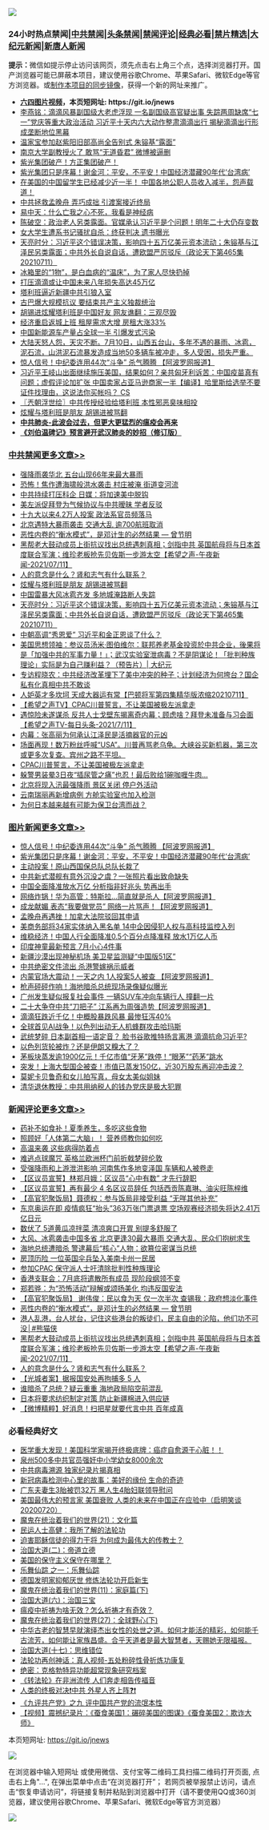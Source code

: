 ![](https://raw.githubusercontent.com/fqnews/bnews/master/64photo/fqnews-qr.jpg)

<div id="tt">
<h3>24小时热点禁闻|<a href="#%E4%B8%AD%E5%85%B1%E7%A6%81%E9%97%BB%E6%9B%B4%E5%A4%9A%E6%96%87%E7%AB%A0">中共禁闻</a>|<a href="#%E5%9B%BE%E7%89%87%E6%96%B0%E9%97%BB%E6%9B%B4%E5%A4%9A%E6%96%87%E7%AB%A0">头条禁闻</a>|<a href="#%E6%96%B0%E9%97%BB%E8%AF%84%E8%AE%BA%E6%9B%B4%E5%A4%9A%E6%96%87%E7%AB%A0">禁闻评论|<a href="#%E5%BF%85%E7%9C%8B%E7%BB%8F%E5%85%B8%E5%A5%BD%E6%96%87">经典必看|<a href="/video.md#%E7%A6%81%E7%89%87%E7%B2%BE%E9%80%89">禁片精选</a>|<a href="https://github.com/fqnews/djy/blob/master/gb/nf1351518.md#1">大纪元新闻</a>|<a href="https://github.com/fqnews/ntdtv/blob/master/gb/prog204.md#1">新唐人新闻</a></h3>
<div><b>提示：</b>微信如提示停止访问该网页，须先点击右上角三个点，选择浏览器打开。国产浏览器可能已屏蔽本项目，建议使用谷歌Chrome、苹果Safari、微软Edge等官方浏览器。或<a href="https://github.com/fqnews/bnews/blob/master/%E5%88%B6%E4%BD%9Cgit%E7%A6%81%E9%97%BB%E9%95%9C%E5%83%8F.md">制作本项目的同步镜像</a>，获得一个新的网址来推广。</div>
<ul>
<li><b><a href="http://d1.bdrive.tk/64.mp4" target="_blank">六四图片视频</a>，本页短网址: https://git.io/jnews</b></li>
<li><a href="/comments/20210711/1584975.md">李燕铭：滴滴风暴副国级大老虎浮现 一名副国级高官疑出事 失踪两周缺席“七一”党庆等重大政治活动 习近平十天内六大动作整肃滴滴出行 揭秘滴滴出行形成垄断地位黑幕</a></li>
<li><a href="/cbnews/20210712/1585141.md">温家宝参加赵紫阳旧部高尚全告别式 朱镕基“露面”</a></li>
<li><a href="/cbnews/20210712/1585140.md">南京大学副教授火了 敢骂“无道昏君” 微博被逼删</a></li>
<li><a href="/bannedvideo/20210711/1585073.md">紫光集团破产！方正集团破产！</a></li>
<li><a href="/topimagenews/20210712/1585184.md">紫光集团只是序幕！谢金河：平安，不平安！中国经济潜藏90年代‘台湾病’</a></li>
<li><a href="/bannedvideo/20210712/1585198.md">在美国的中国留学生已经减少近一半！        中国各地公职人员收入减半，怨声载道！</a></li>
<li><a href="/worldnews/20210712/1585105.md">中共拯救孟晚舟 弄巧成拙 引渡案接近终局</a></li>
<li><a href="/baitai/20210712/1585219.md">易中天：什么亡我之心不死，我看是神经病</a></li>
<li><a href="/bannedvideo/20210711/1584987.md">陈破空：政治老人另类露面。官媒承认习近平是个问题！明年二十大仍存变数</a></li>
<li><a href="/cbnews/20210711/1584977.md">女大学生遭系书记骚扰自杀：终获判决 遗书曝光</a></li>
<li><a href="/cbnews/20210712/1585298.md">天亮时分：习近平这个错误决策，影响四十五万亿美元资本流动；朱镕基与江泽民另类露面；中共外长自说自话，遭欧盟严厉驳斥（政论天下第465集 20210711）</a></li>
<li><a href="/health/20210712/1585309.md">冰箱里的“1物”，是白血病的“温床”，为了家人尽快扔掉</a></li>
<li><a href="/finance/20210712/1585163.md">打压滴滴或让中国未来八年损失高达45万亿</a></li>
<li><a href="/baitai/20210712/1585217.md">塔利班逼近新疆中共引狼入室</a></li>
<li><a href="/worldnews/20210712/1585308.md">古巴爆大规模抗议 要结束共产主义独裁统治</a></li>
<li><a href="/cbnews/20210711/1585069.md">胡锡进炫耀塔利班是中国好友 网友谯翻：三观尽毁</a></li>
<li><a href="/cnnews/20210712/1585119.md">经济重启返城上班 租屋需求大增 房租大涨33%</a></li>
<li><a href="/cnnews/20210712/1585181.md">中国新能源车产量占全球一半 引爆发式污染</a></li>
<li><a href="/bannedvideo/20210711/1584952.md">大陆天怒人怨，天灾不断。7月10日，山西五台山，多年不遇的暴雨、冰雹，泥石流，山洪泥石流暴发造成当地50多辆车被冲走，多人受困，损失严重。</a></li>
<li><a href="/topimagenews/20210712/1585372.md">惊人信号！中纪委连用44次“斗争” 杀气腾腾 【阿波罗网报道】</a></li>
<li><a href="/bannedvideo/20210712/1585133.md">习近平王岐山出面继续施压美国，结果如何？亲共匈牙利诉苦：中国疫苗真有问题；虚假评论加扩张 中国卖家占亚马逊商家一半【编译】哈里斯给选举不要证件找理由，这说法你买帐吗？ CS</a></li>
<li><a href="/ssgc/20210712/1585149.md">〖兲朝浮世绘〗中共传授经验给塔利班 本性邪恶臭味相投</a></li>
<li><a href="/cbnews/20210712/1585344.md">炫耀与塔利班是朋友 胡锡进被骂翻</a></li>
<li><b><a href="/comments/20200211/1275071.md" target="_blank">中共肺炎-此波会过去，但更大更猛烈的瘟疫会再来</a></b></li>
<li><b><a href="/comments/20200207/1272816.md" target="_blank">《刘伯温碑记》预言避开武汉肺炎的妙招（修订版）</a></b></li>
</ul>
</div>

<div class="catlist">
<h3><a href="/cbnews/" target="_blank">中共禁闻</a><span><a href="/cbnews/" target="_blank" rel="nofollow">更多文章>></a></span></h3>
<ul>
<li><a href="/cbnews/20210712/1585500.md" target="_blank">强降雨袭华北 五台山现66年来最大暴雨</a></li>
<li><a href="/cbnews/20210712/1585499.md" target="_blank">恐怖！焦作遭海啸般洪水袭击 村庄被淹 街道变河流</a></li>
<li><a href="/cbnews/20210712/1585480.md" target="_blank">中共持续打压科企 日媒：将加速美中脱钩</a></li>
<li><a href="/cbnews/20210712/1585438.md" target="_blank">美左派促拜登为气候协议与中共暧昧 学者反驳</a></li>
<li><a href="/cbnews/20210712/1585437.md" target="_blank">十九大以来4.2万人投案 政法系官员频落马</a></li>
<li><a href="/cbnews/20210712/1585373.md" target="_blank">北京遇特大暴雨袭击 交通大乱 逾700航班取消</a></li>
<li><a href="/comments/20210712/1585368.md" target="_blank">恶性内卷的“衡水模式”，是邓计生的必然结果 — 曾节明</a></li>
<li><a href="/comments/20210712/1585364.md" target="_blank">黑帮老大鼓动成员上街抗议找出总统遇刺真相；剑指中共 英国航母将与日本首度联合军演；维珍老板抢先贝佐斯一步游太空【希望之声-午夜新闻-2021/07/11】</a></li>
<li><a href="/comments/20210712/1585358.md" target="_blank">人的意念是什么？肾和志气有什么联系？</a></li>
<li><a href="/cbnews/20210712/1585344.md" target="_blank">炫耀与塔利班是朋友 胡锡进被骂翻</a></li>
<li><a href="/cbnews/20210712/1585331.md" target="_blank">中国雷暴大风冰雹齐发 多地城淹路断人失踪</a></li>
<li><a href="/cbnews/20210712/1585298.md" target="_blank">天亮时分：习近平这个错误决策，影响四十五万亿美元资本流动；朱镕基与江泽民另类露面；中共外长自说自话，遭欧盟严厉驳斥（政论天下第465集 20210711）</a></li>
<li><a href="/cbnews/20210712/1585269.md" target="_blank">中朝高调“秀恩爱” 习近平和金正恩谈了什么？</a></li>
<li><a href="/cbnews/20210712/1585222.md" target="_blank">美国思想领袖：参议员汤米·图伯维尔：联邦养老基金投资於中共企业，後果将是「加强中共的军事力量！」；武汉实验室泄病毒？不是阴谋论！「批判种族理论」实际是为自己赚利益？（预告片）| 大纪元</a></li>
<li><a href="/comments/20210712/1585220.md" target="_blank">专访程晓农：中共经济改革埋下了美中冲突的种子；计划经济为何垮台？国企私有化真相中共不敢谈</a></li>
<li><a href="/comments/20210712/1585205.md" target="_blank">人妒英才多坎坷 天成大器运有常【巴顿将军第四集精华版浓缩20210711】</a></li>
<li><a href="/comments/20210712/1585203.md" target="_blank">【希望之声TV】CPAC川普誓言，不让美国被极左派拿走</a></li>
<li><a href="/comments/20210712/1585202.md" target="_blank">遇惊险未遂谋杀 反共人士戈壁东揭离奇内幕；顾虑啥？拜登未准备与习会面【希望之声TV-每日头条-2021/7/11】</a></li>
<li><a href="/cbnews/20210712/1585201.md" target="_blank">内幕：张高丽为何承认江泽民是活摘器官的元凶</a></li>
<li><a href="/comments/20210712/1585200.md" target="_blank">场面再现！数万粉丝呼喊“USA”。川普再骂老乌龟。大峡谷买新机器，第三次或更多次复查。宾州之路不平坦。</a></li>
<li><a href="/comments/20210712/1585197.md" target="_blank">CPAC川普誓言，不让美国被极左派拿走</a></li>
<li><a href="/cbnews/20210712/1585191.md" target="_blank">躲警男装晕3日夜“插尿管之痛”也忍！最后败给1碗咖喱牛肉…</a></li>
<li><a href="/cbnews/20210712/1585180.md" target="_blank">北京将现入汛最强降雨 景区关闭 停户外活动</a></li>
<li><a href="/cbnews/20210712/1585172.md" target="_blank">云南瑞丽再新增病例 方舱实验室也加入检测</a></li>
<li><a href="/cbnews/20210712/1585162.md" target="_blank">为何日本越来越有可能为保卫台湾而战？</a></li>

</ul>
</div>
<div class="catlist">
<h3><a href="/topimagenews/" target="_blank">图片新闻</a><span><a href="/topimagenews/" target="_blank" rel="nofollow">更多文章>></a></span></h3>
<ul>
<li><a href="/topimagenews/20210712/1585372.md" target="_blank">惊人信号！中纪委连用44次“斗争” 杀气腾腾 【阿波罗网报道】</a></li>
<li><a href="/topimagenews/20210712/1585184.md" target="_blank">紫光集团只是序幕！谢金河：平安，不平安！中国经济潜藏90年代‘台湾病’</a></li>
<li><a href="/topimagenews/20210711/1584916.md" target="_blank">主动投案！原山西国保总队总队长栽了</a></li>
<li><a href="/topimagenews/20210711/1584789.md" target="_blank">中共新式潜舰有意外沉没之虞？一张照片看出致命缺失</a></li>
<li><a href="/topimagenews/20210711/1584605.md" target="_blank">中国全面降准放水万亿 分析指非好兆头 势再出手</a></li>
<li><a href="/topimagenews/20210710/1584331.md" target="_blank">网络炸锅！华为高管：特斯拉…简直就是杀人【阿波罗网报道】</a></li>
<li><a href="/topimagenews/20210710/1584260.md" target="_blank">成龙献媚 表态“我要做党员” 网络一片骂声！【阿波罗网报道】</a></li>
<li><a href="/topimagenews/20210710/1584235.md" target="_blank">孟晚舟再遇挫！加拿大法院驳回其申请</a></li>
<li><a href="/topimagenews/20210710/1584006.md" target="_blank">美商务部将34家实体纳入黑名单 14中企因侵犯人权与高科技监控入列</a></li>
<li><a href="/topimagenews/20210710/1583935.md" target="_blank">维稳经济！中国人行全面降准0.5个百分点降准释 放水1万亿人币</a></li>
<li><a href="/topimagenews/20210709/1583469.md" target="_blank">印度神童最新预言 7月小心4件事</a></li>
<li><a href="/topimagenews/20210709/1583332.md" target="_blank">新疆沙漠出现神秘机场 美卫星监测疑“中国版51区”</a></li>
<li><a href="/topimagenews/20210708/1583017.md" target="_blank">中共绝密文件流出 杀港警嫁祸示威者</a></li>
<li><a href="/topimagenews/20210708/1582899.md" target="_blank">内蒙官场大震动！一天之内 1人投案5人被查 【阿波罗网报道】</a></li>
<li><a href="/topimagenews/20210708/1582726.md" target="_blank">枪声砰砰作响！海地暗杀总统现场录像疑似曝光</a></li>
<li><a href="/topimagenews/20210707/1582217.md" target="_blank">广州发生疑似报复社会事件 一辆SUV车冲向车辆行人 撞翻一片</a></li>
<li><a href="/topimagenews/20210707/1582216.md" target="_blank">二十大争夺中共“刀把子” 江系再为周强造势【阿波罗网报道】</a></li>
<li><a href="/topimagenews/20210707/1582113.md" target="_blank">滴滴狂跌近千亿！中概股暴跌风暴 最惨狂泻40%</a></li>
<li><a href="/topimagenews/20210707/1582028.md" target="_blank">全球首见AI战争！以色列出动无人机蜂群攻击哈玛斯</a></li>
<li><a href="/topimagenews/20210706/1581728.md" target="_blank">武统梦碎 日本副首相一语定音？ 脸书谷歌推特扬言离港 滴滴抗命习近平?</a></li>
<li><a href="/topimagenews/20210706/1581523.md" target="_blank">以色列货轮被炸？还是伊朗又糗大了？</a></li>
<li><a href="/topimagenews/20210706/1581506.md" target="_blank">茅板块蒸发逾1900亿元！千亿市值“牙茅”跌停！“眼茅”“药茅”跳水</a></li>
<li><a href="/topimagenews/20210706/1581505.md" target="_blank">突发！上海大型国企被查！市值已蒸发150亿，近30万股东再迎冲击波？</a></li>
<li><a href="/topimagenews/20210706/1581222.md" target="_blank">莫妮卡贝鲁奇和女儿拍写真，母女太美似姐妹</a></li>
<li><a href="/topimagenews/20210705/1580992.md" target="_blank">清华退休教授：中共用纳税人的钱办党庆是极大犯罪</a></li>

</ul>
</div>
<div class="catlist">
<h3><a href="/comments/" target="_blank">新闻评论</a><span><a href="/comments/" target="_blank" rel="nofollow">更多文章>></a></span></h3>
<ul>
<li><a href="/comments/20210712/1585508.md" target="_blank">药补不如食补！夏季养生，多吃这些食物</a></li>
<li><a href="/comments/20210712/1585507.md" target="_blank">照顾好「人体第二大脑」！ 营养师教你如何吃</a></li>
<li><a href="/comments/20210712/1585506.md" target="_blank">高温来袭 这些病得防着点</a></li>
<li><a href="/comments/20210712/1585493.md" target="_blank">难逃点球魔咒 英格兰欧洲杯门前折戟梦碎伦敦</a></li>
<li><a href="/comments/20210712/1585481.md" target="_blank">受强降雨和上游泄洪影响 河南焦作多地变泽国 车辆和人被卷走</a></li>
<li><a href="/comments/20210712/1585443.md" target="_blank">【区议员宣誓】林郑月娥：区议员“心中有数” 才先行辞职</a></li>
<li><a href="/comments/20210712/1585442.md" target="_blank">【区议员宣誓】再有最少 4 名区议员辞任 包括西贡陈嘉琳、油尖旺陈梓维</a></li>
<li><a href="/comments/20210712/1585441.md" target="_blank">【高官犯聚饭局】聂德权：参与饭局非接受利益 “无咩其他补充”</a></li>
<li><a href="/comments/20210712/1585440.md" target="_blank">东京奥运在即 疫情疯狂“抬头”363万张门票退票 空场观赛经济损失将达2.41万亿日元</a></li>
<li><a href="/comments/20210712/1585397.md" target="_blank">数伏了 5道黄瓜凉拌菜 清凉爽口开胃 别提多舒服了</a></li>
<li><a href="/comments/20210712/1585395.md" target="_blank">大风、冰雹袭击中国多省 北京更逢30最大暴雨 交通大乱、民众们抱树求生</a></li>
<li><a href="/comments/20210712/1585394.md" target="_blank">海地总统遭暗杀 警逮幕后“核心”人物：欲篡位密谋当总统</a></li>
<li><a href="/comments/20210712/1585385.md" target="_blank">房顶历险 一位英国伞兵坠入美南卡州一民居</a></li>
<li><a href="/comments/20210712/1585383.md" target="_blank">参加CPAC 保守派人士吁清除批判性种族理论</a></li>
<li><a href="/comments/20210712/1585382.md" target="_blank">香港支联会：7月底将遣散所有成员 现阶段纲领不变</a></li>
<li><a href="/comments/20210712/1585379.md" target="_blank">郑若骅：为“恐怖活动”辩解或颂扬美化 均违反国安法</a></li>
<li><a href="/comments/20210712/1585378.md" target="_blank">【高官犯聚饭局】 谢伟俊：民以食为天 仅一次半次 查锡我：政府想淡化事件</a></li>
<li><a href="/comments/20210712/1585368.md" target="_blank">恶性内卷的“衡水模式”，是邓计生的必然结果 — 曾节明</a></li>
<li><a href="/comments/20210712/1585371.md" target="_blank">港人乱港，台人扰台，记住这些港台的叛徒们，民主自由的沦陷，他们功不可没│#熊猫侠</a></li>
<li><a href="/comments/20210712/1585364.md" target="_blank">黑帮老大鼓动成员上街抗议找出总统遇刺真相；剑指中共 英国航母将与日本首度联合军演；维珍老板抢先贝佐斯一步游太空【希望之声-午夜新闻-2021/07/11】</a></li>
<li><a href="/comments/20210712/1585358.md" target="_blank">人的意念是什么？肾和志气有什么联系？</a></li>
<li><a href="/comments/20210712/1585353.md" target="_blank">【光城者案】据报国安处再拘捕多 5 人</a></li>
<li><a href="/comments/20210712/1585349.md" target="_blank">谁暗杀了总统？疑云重重 海地政局陷空前混乱</a></li>
<li><a href="/comments/20210712/1585340.md" target="_blank">日本将要求纺织制定对策 防止新疆棉进入供应链</a></li>
<li><a href="/comments/20210712/1585334.md" target="_blank">【微博精粹】好消息！扫把星就要代言中共 百年成真</a></li>

</ul>
</div>

<div class="catlist">
<h3>必看经典好文</h3>
<ul>
<li><a href="/comments/20201115/1431139.md" target="_blank">医学重大发现！美国科学家揭开终极底牌：癌症自愈源于心脏！！</a></li>
<li><a href="/comments/20200704/783272.md" target="_blank">泉州500多中共官员强奸中小学幼女8000余次</a></li>
<li><a href="/ccpdope/20200412/1311165.md" target="_blank">中共病毒溯源 独家纪录片揭真相</a></li>
<li><a href="/cbnews/20210421/1530674.md" target="_blank">新冠病毒检测中心里的故事：美好的缘份 生命的奇迹</a></li>
<li><a href="/cbnews/20200611/1343037.md" target="_blank">广东夫妻生3胎被罚32万 黑人生4胎妇联领导慰问</a></li>
<li><a href="/bannedvideo/20210227/1495046.md" target="_blank">美国最伟大的预言家 美国衰败 人类的未来在中国正在应验中（启明笑谈20200720）</a></li>
<li><a href="/comments/20180802/980476.md" target="_blank">魔鬼在统治着我们的世界(21)：文化篇</a></li>
<li><a href="/ccpdope/20200729/1369047.md" target="_blank">民运人士高健：我所了解的法轮功</a></li>
<li><a href="/comments/20200622/1346846.md" target="_blank">迫害耶稣信徒的得力干将  为何成为最伟大的传教士？</a></li>
<li><a href="/cbnews/20180308/911611.md" target="_blank">治国大道(二)：帝道立德</a></li>
<li><a href="/lifebaike/20200520/1331379.md" target="_blank">美国的保守主义保守在哪里？</a></li>
<li><a href="/tculture/20170710/789533.md" target="_blank">乐舞仙踪 之一：乐舞仙踪</a></li>
<li><a href="/comments/20200722/1364497.md" target="_blank">德国发明家抑郁厌世 修炼法轮功开启新生</a></li>
<li><a href="/topimagenews/20180530/950691.md" target="_blank">魔鬼在统治着我们的世界(11)：家庭篇(下)</a></li>
<li><a href="/cbnews/20180312/913459.md" target="_blank">治国大道(六)：治国三宝</a></li>
<li><a href="/comments/20200502/1322275.md" target="_blank">瘟疫中祈祷为啥无效？怎么祈祷才有奇效？</a></li>
<li><a href="/comments/20181224/1052333.md" target="_blank">魔鬼在统治着我们的世界(27)：全球野心(下)</a></li>
<li><a href="/comments/20210420/1529876.md" target="_blank">中华古老的智慧早就演绎杰出女性的处世之道。如何才能活的精彩，如何能千古流芳，如何能让家族昌盛。合乎天道者是最大智慧者，天赐她无限福报。</a></li>
<li><a href="/comments/20201110/1428674.md" target="_blank">治国大道(十七)：思维错位</a></li>
<li><a href="/comments/20190516/1128964.md" target="_blank">法轮功再创神话：真人视频-五处粉碎性骨折炼功康复</a></li>
<li><a href="/comments/20200705/783265.md" target="_blank">绝密：克格勃特异功能超常现象研究档案</a></li>
<li><a href="/comments/20210509/1542786.md" target="_blank">《转法轮》在非洲流传 人们奔走相告传福音</a></li>
<li><a href="/cbnews/20210119/1470579.md" target="_blank">人类的终极对决❗中共 外星人齐上阵❓❗</a></li>
<li><a href="/bookonline/20131116/201045.md" target="_blank">《九评共产党》之九 评中国共产党的流氓本性</a></li>
<li><a href="/comments/20210123/1473011.md" target="_blank">【视频】震撼纪录片：《蚕食美国1：碾碎美国的图谋》《蚕食美国2：欺诈大师》</a></li>

</ul>
</div>

本页短网址: https://git.io/jnews

![](https://raw.githubusercontent.com/fqnews/bnews/master/64photo/fqnews-qr.jpg)

在浏览器中输入短网址 或使用微信、支付宝等二维码工具扫描二维码打开页面, 点击右上角"...", 在弹出菜单中点击“在浏览器打开”； 若网页被举报禁止访问，请点击“恢复申请访问”，将链接复制并粘贴到浏览器中打开（请不要使用QQ或360浏览器，建议使用谷歌Chrome、苹果Safari、微软Edge等官方浏览器）

![](https://raw.githubusercontent.com/fqnews/bnews/master/64photo/wx.jpg)